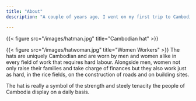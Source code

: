 ```yaml
---
title: "About"
description: "A couple of years ago, I went on my first trip to Cambodia where I was treated with love and respect. People would pull me out of the way of traffic and I was always being smiled at. Then this year I sought out to find people I could help and I found a handicraft group of disabled women. Now I'd like to give back, if I can!"

---
```


{{< figure src="/images/hatman.jpg" title="Cambodian hat" >}}

{{< figure src="/images/hatwoman.jpg" title="Women Workers" >}}
The hats are uniquely Cambodian and are worn by men and women alike in every field of work that requires hard labour. Alongside men, women not only raise their families and take charge of finances but they also work just as hard, in the rice fields, on the construction of roads and on building sites. 

The hat is really a symbol of the strength and steely tenacity the people of Cambodia display on a daily basis. 

